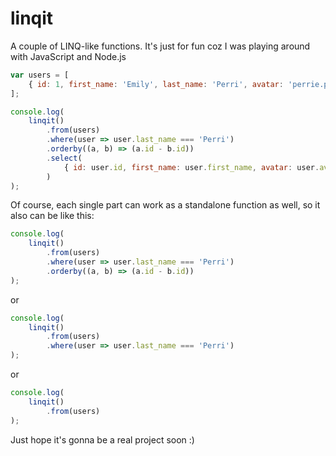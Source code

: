 # linqit

A couple of LINQ-like functions.
It's just for fun coz I was playing around with JavaScript and Node.js

```javascript
var users = [
    { id: 1, first_name: 'Emily', last_name: 'Perri', avatar: 'perrie.png' }
];

console.log(
    linqit()
        .from(users)
        .where(user => user.last_name === 'Perri')
        .orderby((a, b) => (a.id - b.id))
        .select(
            { id: user.id, first_name: user.first_name, avatar: user.avatar }
        )
);
```

Of course, each single part can work as a standalone function as well, so it also can be like this:

```javascript
console.log(
    linqit()
        .from(users)
        .where(user => user.last_name === 'Perri')
        .orderby((a, b) => (a.id - b.id))
);
```
or
```javascript
console.log(
    linqit()
        .from(users)
        .where(user => user.last_name === 'Perri')
);
```
or
```javascript
console.log(
    linqit()
        .from(users)
);
```

Just hope it's gonna be a real project soon :)
